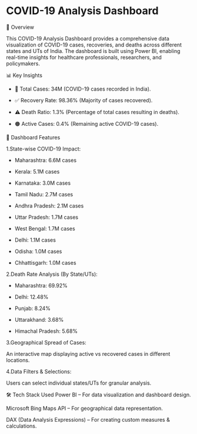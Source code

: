 # COVID-19 Analysis Dashboard
📌 Overview

This COVID-19 Analysis Dashboard provides a comprehensive data visualization of COVID-19 cases, recoveries, and deaths across different states and UTs of India. The dashboard is built using Power BI, enabling real-time insights for healthcare professionals, researchers, and policymakers.

📊 Key Insights

- 📍 Total Cases: 34M (COVID-19 cases recorded in India).

- ✅ Recovery Rate: 98.36% (Majority of cases recovered).

- ⚠️ Death Ratio: 1.3% (Percentage of total cases resulting in deaths).

- 🟠 Active Cases: 0.4% (Remaining active COVID-19 cases).

📌  Dashboard Features

1.State-wise COVID-19 Impact:

- Maharashtra: 6.6M cases

- Kerala: 5.1M cases

- Karnataka: 3.0M cases

- Tamil Nadu: 2.7M cases

- Andhra Pradesh: 2.1M cases

- Uttar Pradesh: 1.7M cases

- West Bengal: 1.7M cases

- Delhi: 1.1M cases

- Odisha: 1.0M cases

- Chhattisgarh: 1.0M cases

2.Death Rate Analysis (By State/UTs):

- Maharashtra: 69.92%

- Delhi: 12.48%

- Punjab: 8.24%

- Uttarakhand: 3.68%

- Himachal Pradesh: 5.68%

3.Geographical Spread of Cases:

An interactive map displaying active vs recovered cases in different locations.

4.Data Filters & Selections:

Users can select individual states/UTs for granular analysis.

🛠️ Tech Stack Used
Power BI – For data visualization and dashboard design.

Microsoft Bing Maps API – For geographical data representation.

DAX (Data Analysis Expressions) – For creating custom measures & calculations.



